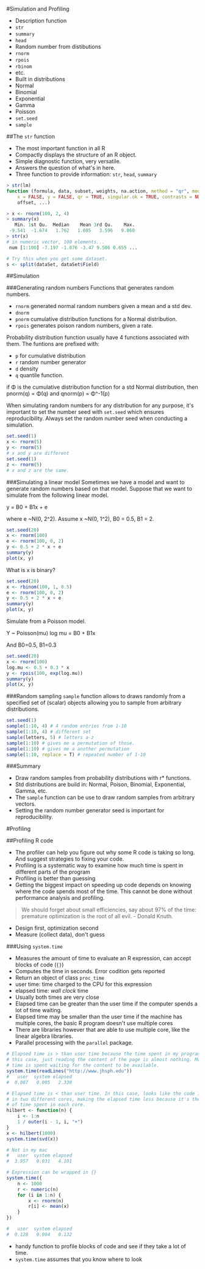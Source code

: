 #Simulation and Profiling
- Description function
 - `str`
 - `summary`
 - `head`
- Random number from distibutions
 - `rnorm`
 - `rpois`
 - `rbinom`
 - etc.
- Built in distributions
 - Normal
 - Binomial
 - Exponential
 - Gamma
 - Poisson
- `set.seed`
- `sample`

##The `str` function
- The most important function in all R
- Compactly displays the structure of an R object.
- Simple diagnostic function, very versatile.
- Answers the question of what's in here.
- Three function to provide information: `str`, `head`, `summary`

```R
> str(lm)
function (formula, data, subset, weights, na.action, method = "qr", model = TRUE, 
    x = FALSE, y = FALSE, qr = TRUE, singular.ok = TRUE, contrasts = NULL, 
    offset, ...)  

> x <- rnorm(100, 2, 4)
> summary(x)
   Min. 1st Qu.  Median    Mean 3rd Qu.    Max. 
 -9.541  -1.674   1.762   1.085   3.596   9.860 
> str(x)
# in numeric vector, 100 elements...
 num [1:100] -7.197 -1.876 -3.47 9.506 0.655 ...

# Try this when you get some dataset.
s <- split(dataSet, dataSet$Field)
```

##Simulation

###Generating random numbers
Functions that generates random numbers.
- `rnorm` generated normal random numbers given a mean and a std dev.
- `dnorm` 
- `pnorm` cumulative distribution functions for a Normal distribution.
- `rpois` generates poison random numbers, given a rate.

Probability distribution function usually have 4 functions associated with
them. The funtions are prefixed with:
- `p` for cumulative distribution
- `r` random number generator
- `d` density
- `q` quantile function.

if Φ is the cumulative distribution function for a std Normal distribution,
then pnorm(q) = Φ(q) and qnorm(p) = Φ^-1(p)

When simulating random numbers for any distribution for any purpose, it's
important to set the number seed with `set.seed` which ensures reproducibility.
Always set the random number seed when conducting a simulation.

```R
set.seed(1)
x <- rnorm(5)
y <- rnorm(5)
# x and y are different
set.seed(1)
z <- rnorm(5)
# x and z are the same.
```

###Simulating a linear model
Sometimes we have a model and want to generate random numbers based on that
model. Suppose that we want to simulate from the following linear model.

y = B0 + B1x + e

where e ~N(0, 2^2). Assume x ~N(0, 1^2), B0 = 0.5, B1 = 2.

```R
set.seed(20)
x <- rnorm(100)
e <- rnorm(100, 0, 2)
y <- 0.5 + 2 * x + e
summary(y)
plot(x, y)
```

What is x is binary?
```R
set.seed(20)
x <- rbinom(100, 1, 0.5)
e <- rnorm(100, 0, 2)
y <- 0.5 + 2 * x + e
summary(y)
plot(x, y)
```

Simulate from a Poisson model.

Y ~ Poisson(mu)
log mu = B0 + B1x

And B0=0.5, B1=0.3
```R
set.seed(20)
x <- rnorm(100)
log.mu <- 0.5 + 0.3 * x
y <- rpois(100, exp(log.mu))
summary(y)
plot(x, y)
```

###Random sampling
`sample` function allows to draws randomly from a specified set of (scalar)
objects allowing you to sample from arbitrary distributions.
```R
set.seed(1)
sample(1:10, 4) # 4 random entries from 1-10
sample(1:10, 4) # different set
sample(letters, 5) # letters a-z
sample(1:10) # gives me a permutation of those.
sample(1:10) # gives me a another permutation
sample(1:10, replace = T) # repeated number of 1-10
```

###Summary
- Draw random samples from probability distributions  with r\* functions.
- Std distributions are build in: Normal, Poison, Binomial, Exponential, Gamma,
  etc.
- The `sample` function can be use to draw random samples from arbitrary
  vectors.
- Setting the random number generator seed is important for reproducibility.

#Profiling

##Profiling R code
- The profiler can help you figure out why some R code is taking so long. And
  suggest strategies to fixing your code.
- Profiling is a systematic way to examine how much time is spent in different
  parts of the program 
- Profiling is better than guessing 
- Getting the biggest impact on speeding up code depends on knowing where the
  code spends most of the time. This cannot be done without performance
analysis and profiling.

> We should forget about small efficiencies, say about 97% of the time:
> premature optimization is the root of all evil. - Donald Knuth.

- Design first, optimization second
- Measure (collect data), don't guess

###Using `system.time`
- Measures the amount of time to evaluate an R expression, can accept blocks of
  code (`{}`)
- Computes the time in seconds. Error codition gets reported 
- Return an object of class `proc_time`
 - user time: time charged to the CPU for this expression
 - elapsed time: *wall clock* time
- Usually both times are very close
- Elapsed time can be greater than the user time if the computer spends a lot
  of time waiting.
- Elapsed time may be smaller than the user time if the machine has multiple
  cores, the basic R program doesn't use multiple cores
 - There are libraries however that are able to use multiple core, like the
   linear algebra libraries. 
 - Parallel processing with the `parallel` package.

```R
# Elapsed time is > than user time because the time spent in my program, in
# this case, just reading the content of the page is almost nothing. Most of the
# time is spent waiting for the content to be available.
system.time(readLines("http://www.jhsph.edu"))
#   user  system elapsed 
#  0.007   0.005   2.338 

# Elapsed time is < than user time. In this case, looks like the code is run
# in two different cores, making the elapsed time less because it's the amount
# of time spent in each core.
hilbert <- function(n) {
    i <- 1:n
    1 / outer(i - 1, i, "+")
}
x <- hilbert(1000)
system.time(svd(x))

# Not in my mac
#   user  system elapsed 
#  3.957   0.031   4.101 

# Expression can be wrapped in {}
system.time({
    n <- 1000
    r <- numeric(n)
    for (i in 1:n) {
        x <- rnorm(n)
        r[i] <- mean(x)
    }
})

#   user  system elapsed 
#  0.128   0.004   0.132 
```

- handy function to profile blocks of code and see if they take a lot of time.
- `system.time` assumes that you know where to look
